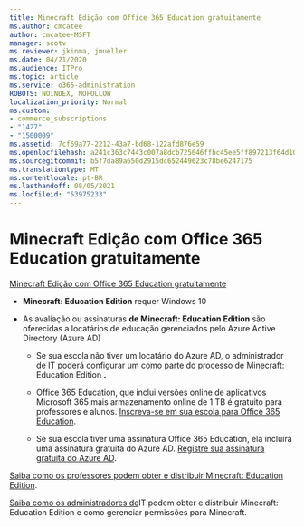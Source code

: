 ```yaml
---
title: Minecraft Edição com Office 365 Education gratuitamente
ms.author: cmcatee
author: cmcatee-MSFT
manager: scotv
ms.reviewer: jkinma, jmueller
ms.date: 04/21/2020
ms.audience: ITPro
ms.topic: article
ms.service: o365-administration
ROBOTS: NOINDEX, NOFOLLOW
localization_priority: Normal
ms.custom:
- commerce_subscriptions
- "1427"
- "1500009"
ms.assetid: 7cf69a77-2212-43a7-bd68-122afd876e59
ms.openlocfilehash: a241c363c7443c007a8dcb725046ffbc45ee5ff897213f64d109eab8a4fc4ff4
ms.sourcegitcommit: b5f7da89a650d2915dc652449623c78be6247175
ms.translationtype: MT
ms.contentlocale: pt-BR
ms.lasthandoff: 08/05/2021
ms.locfileid: "53975233"
---
```

# <a name="minecraft-edition-with-office-365-education-for-free"></a>Minecraft Edição com Office 365 Education gratuitamente

[Minecraft Edição com Office 365 Education gratuitamente](https://docs.microsoft.com/education/windows/get-minecraft-for-education)
  
- **Minecraft: Education Edition** requer Windows 10

- As avaliação ou assinaturas **de Minecraft: Education Edition** são oferecidas a locatários de educação gerenciados pelo Azure Active Directory (Azure AD)

  - Se sua escola não tiver um locatário do [](https://docs.microsoft.com/education/windows/school-get-minecraft) Azure AD, o administrador de IT poderá configurar um como parte do processo de Minecraft: Education Edition **.**

  - Office 365 Education, que inclui versões online de aplicativos Microsoft 365 mais armazenamento online de 1 TB é gratuito para professores e alunos. [Inscreva-se em sua escola para Office 365 Education](https://www.microsoft.com/education/products/office).

  - Se sua escola tiver uma assinatura Office 365 Education, ela incluirá uma assinatura gratuita do Azure AD. [Registre sua assinatura gratuita do Azure AD](https://msdn.microsoft.com/library/windows/hardware/mt703369%28v=vs.85%29.aspx).

[Saiba como os professores podem obter e distribuir Minecraft: Education Edition](https://docs.microsoft.com/education/windows/teacher-get-minecraft).
  
[Saiba como os administradores de](https://docs.microsoft.com/education/windows/school-get-minecraft)IT podem obter e distribuir Minecraft: Education Edition e como gerenciar permissões para Minecraft.